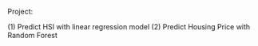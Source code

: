 Project:

(1) Predict HSI with linear regression model
(2) Predict Housing Price with Random Forest
